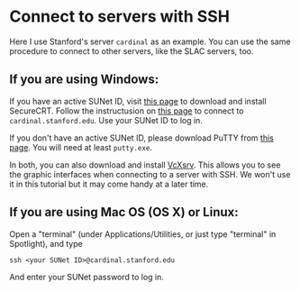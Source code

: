 # Connect to servers with SSH

Here I use Stanford's server `cardinal` as an example. You can use the same procedure to connect to other servers, like the SLAC servers, too.

## If you are using Windows:

If you have an active SUNet ID, visit [this page](https://itservices.stanford.edu/service/ess/pc/securecrt) to download and install SecureCRT. Follow the instructusion on [this page](https://itservices.stanford.edu/service/ess/pc/docs/securecrt) to connect to `cardinal.stanford.edu`. Use your SUNet ID to log in.

If you don't have an active SUNet ID, please download PuTTY from [this page](http://www.chiark.greenend.org.uk/~sgtatham/putty/download.html). You will need at least `putty.exe`.

In both, you can also download and install [VcXsrv](http://sourceforge.net/projects/vcxsrv/). This allows you to see the graphic interfaces when connecting to a server with SSH. We won't use it in this tutorial but it may come handy at a later time. 


## If you are using Mac OS (OS X) or Linux:

Open a "terminal" (under Applications/Utilities, or just type "terminal" in Spotlight), and type

    ssh <your SUNet ID>@cardinal.stanford.edu

And enter your SUNet password to log in.


